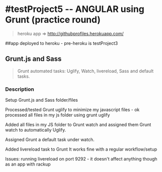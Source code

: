 #testProject5  -- ANGULAR using Grunt (practice round)
=====================================================

 > heroku app => http://githubprofiles.herokuapp.com/

##app deployed to heroku - pre-heroku is testProject3

## Grunt.js and Sass

> Grunt automated tasks: Uglify, Watch, livereload, Sass and default tasks.


### Description


Setup Grunt.js and Sass folder/files

Processed/tested Grunt uglify to minimize my javascript files - ok
  processed all files in my js folder using grunt uglify

Added all files in my JS folder to Grunt watch and assigned them
Grunt watch to automatically Uglify.

Assigned Grunt a default task under watch.

Added livereload task to Grunt
  It works fine with a regular workflow/setup
 
 Issues: running livereload on port 9292 - it doesn't affect anything though
          as an app with rackup
